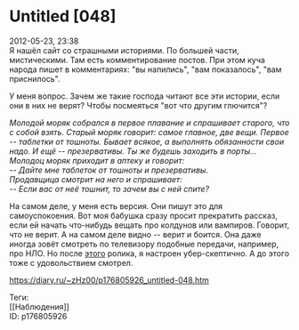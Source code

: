 Untitled [048]
===============

   
 2012-05-23, 23:38   
  Я нашёл сайт со страшными историями. По большей части, мистическими. Там есть комментирование постов. При этом куча народа пишет в комментариях: "вы напились", "вам показалось", "вам приснилось".   
   
 У меня вопрос. Зачем же такие господа читают все эти истории, если они в них не верят? Чтобы посмеяться "вот что другим глючится"?   
   
  *Молодой моряк собрался в первое плавание и спрашивает старого, что с собой взять. Старый моряк говорит: самое главное, две вещи. Первое -- таблетки от тошноты. Бывает всякое, а выполнять обязанности свои надо. И ещё -- презервативы. Ты же будешь заходить в порты...   
 Молодоц моряк приходит в аптеку и говорит:   
 -- Дайте мне таблеток от тошноты и презервативы.   
 Продавщица смотрит на него и спрашивает:   
 -- Если вас от неё тошнит, то зачем вы с ней спите?*    
   
 На самом деле, у меня есть версия. Они пишут это для самоуспокоения. Вот моя бабушка сразу просит прекратить рассказ, если ей начать что-нибудь вещать про колдунов или вампиров. Говорит, что не верит. А на самом деле видно -- верит и боится. Она даже иногда зовёт смотреть по телевизору подобные передачи, например, про НЛО. Но после  [этого](https://www.youtube.com/watch?v=jldR6ZoSVwg)  ролика, я настроен убер-скептично. А до этого тоже с удовольствием смотрел.   
    
 <https://diary.ru/~zHz00/p176805926_untitled-048.htm>   
   
 Теги:   
 [[Наблюдения]]   
 ID: p176805926